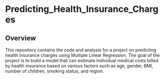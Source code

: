 # Predicting_Health_Insurance_Charges


## Overview

This repository contains the code and analysis for a project on predicting health insurance charges using Multiple Linear Regression. The goal of the project is to build a model that can estimate individual medical costs billed by health insurance based on various factors such as age, gender, BMI, number of children, smoking status, and region.


